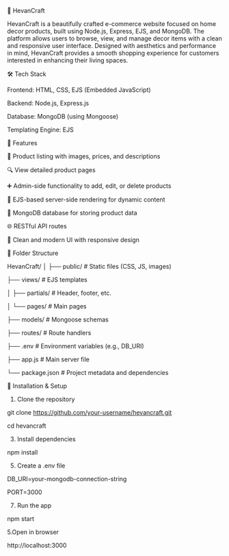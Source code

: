 🏡 HevanCraft

HevanCraft is a beautifully crafted e-commerce website focused on home decor products, built using Node.js, Express, EJS, and MongoDB.
The platform allows users to browse, view, and manage decor items with a clean and responsive user interface.
Designed with aesthetics and performance in mind, HevanCraft provides a smooth shopping experience for customers interested in enhancing their living spaces.



🛠️ Tech Stack

Frontend: HTML, CSS, EJS (Embedded JavaScript)

Backend: Node.js, Express.js

Database: MongoDB (using Mongoose)

Templating Engine: EJS




🚀 Features

🛒 Product listing with images, prices, and descriptions

🔍 View detailed product pages

➕ Admin-side functionality to add, edit, or delete products

📄 EJS-based server-side rendering for dynamic content

💾 MongoDB database for storing product data

🌐 RESTful API routes

🧼 Clean and modern UI with responsive design


📁 Folder Structure

HevanCraft/
│
├── public/           # Static files (CSS, JS, images)

├── views/            # EJS templates

│   ├── partials/     # Header, footer, etc.

│   └── pages/        # Main pages

├── models/           # Mongoose schemas

├── routes/           # Route handlers

├── .env              # Environment variables (e.g., DB_URI)

├── app.js            # Main server file

└── package.json      # Project metadata and dependencies




🔧 Installation & Setup

1. Clone the repository

git clone https://github.com/your-username/hevancraft.git

cd hevancraft

3. Install dependencies
   
npm install

5. Create a .env file

DB_URI=your-mongodb-connection-string

PORT=3000

7. Run the app

npm start

5.Open in browser

http://localhost:3000
